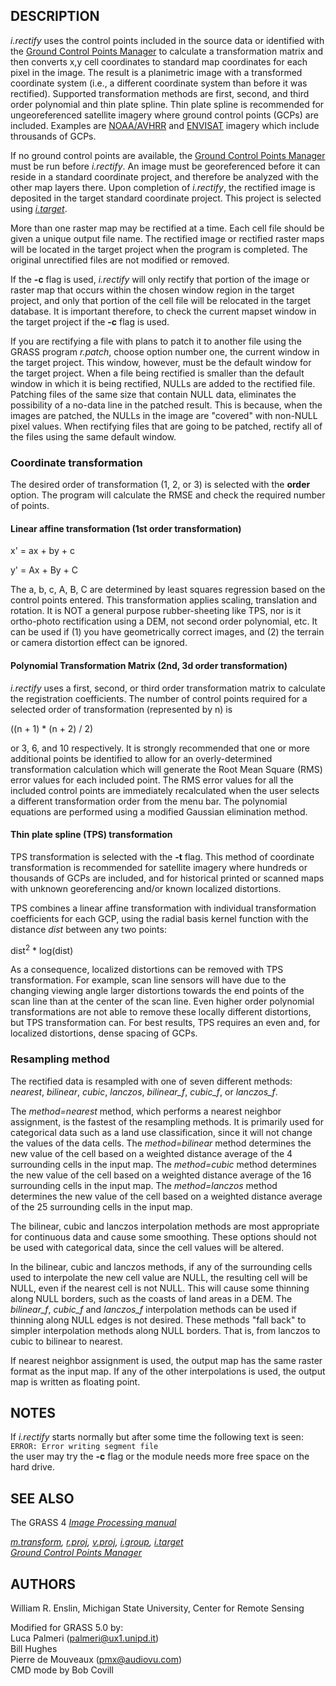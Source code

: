 ## DESCRIPTION

*i.rectify* uses the control points included in the source data or
identified with the [Ground Control Points Manager](wxGUI.gcp.md) to
calculate a transformation matrix and then converts x,y cell coordinates
to standard map coordinates for each pixel in the image. The result is a
planimetric image with a transformed coordinate system (i.e., a
different coordinate system than before it was rectified). Supported
transformation methods are first, second, and third order polynomial and
thin plate spline. Thin plate spline is recommended for ungeoreferenced
satellite imagery where ground control points (GCPs) are included.
Examples are
[NOAA/AVHRR](https://gdal.org/en/stable/drivers/raster/l1b.html) and
[ENVISAT](https://gdal.org/en/stable/drivers/raster/esat.html#raster-esat)
imagery which include throusands of GCPs.

If no ground control points are available, the [Ground Control Points
Manager](wxGUI.gcp.md) must be run before *i.rectify*. An image must be
georeferenced before it can reside in a standard coordinate project, and
therefore be analyzed with the other map layers there. Upon completion
of *i.rectify*, the rectified image is deposited in the target standard
coordinate project. This project is selected using
*[i.target](i.target.md)*.

More than one raster map may be rectified at a time. Each cell file
should be given a unique output file name. The rectified image or
rectified raster maps will be located in the target project when the
program is completed. The original unrectified files are not modified or
removed.

If the **-c** flag is used, *i.rectify* will only rectify that portion
of the image or raster map that occurs within the chosen window region
in the target project, and only that portion of the cell file will be
relocated in the target database. It is important therefore, to check
the current mapset window in the target project if the **-c** flag is
used.

If you are rectifying a file with plans to patch it to another file
using the GRASS program *r.patch*, choose option number one, the current
window in the target project. This window, however, must be the default
window for the target project. When a file being rectified is smaller
than the default window in which it is being rectified, NULLs are added
to the rectified file. Patching files of the same size that contain NULL
data, eliminates the possibility of a no-data line in the patched
result. This is because, when the images are patched, the NULLs in the
image are "covered" with non-NULL pixel values. When rectifying files
that are going to be patched, rectify all of the files using the same
default window.

### Coordinate transformation

The desired order of transformation (1, 2, or 3) is selected with the
**order** option. The program will calculate the RMSE and check the
required number of points.

#### Linear affine transformation (1st order transformation)

x' = ax + by + c

y' = Ax + By + C

The a, b, c, A, B, C are determined by least squares regression based on
the control points entered. This transformation applies scaling,
translation and rotation. It is NOT a general purpose rubber-sheeting
like TPS, nor is it ortho-photo rectification using a DEM, not second
order polynomial, etc. It can be used if (1) you have geometrically
correct images, and (2) the terrain or camera distortion effect can be
ignored.

#### Polynomial Transformation Matrix (2nd, 3d order transformation)

*i.rectify* uses a first, second, or third order transformation matrix
to calculate the registration coefficients. The number of control points
required for a selected order of transformation (represented by n) is

((n + 1) \* (n + 2) / 2)

or 3, 6, and 10 respectively. It is strongly recommended that one or
more additional points be identified to allow for an overly-determined
transformation calculation which will generate the Root Mean Square
(RMS) error values for each included point. The RMS error values for all
the included control points are immediately recalculated when the user
selects a different transformation order from the menu bar. The
polynomial equations are performed using a modified Gaussian elimination
method.

#### Thin plate spline (TPS) transformation

TPS transformation is selected with the **-t** flag. This method of
coordinate transformation is recommended for satellite imagery where
hundreds or thousands of GCPs are included, and for historical printed
or scanned maps with unknown georeferencing and/or known localized
distortions.

TPS combines a linear affine transformation with individual
transformation coefficients for each GCP, using the radial basis kernel
function with the distance *dist* between any two points:

dist<sup>2</sup> \* log(dist)

As a consequence, localized distortions can be removed with TPS
transformation. For example, scan line sensors will have due to the
changing viewing angle larger distortions towards the end points of the
scan line than at the center of the scan line. Even higher order
polynomial transformations are not able to remove these locally
different distortions, but TPS transformation can. For best results, TPS
requires an even and, for localized distortions, dense spacing of GCPs.

### Resampling method

The rectified data is resampled with one of seven different methods:
*nearest*, *bilinear*, *cubic*, *lanczos*, *bilinear_f*, *cubic_f*, or
*lanczos_f*.

The *method=nearest* method, which performs a nearest neighbor
assignment, is the fastest of the resampling methods. It is primarily
used for categorical data such as a land use classification, since it
will not change the values of the data cells. The *method=bilinear*
method determines the new value of the cell based on a weighted distance
average of the 4 surrounding cells in the input map. The *method=cubic*
method determines the new value of the cell based on a weighted distance
average of the 16 surrounding cells in the input map. The
*method=lanczos* method determines the new value of the cell based on a
weighted distance average of the 25 surrounding cells in the input map.

The bilinear, cubic and lanczos interpolation methods are most
appropriate for continuous data and cause some smoothing. These options
should not be used with categorical data, since the cell values will be
altered.

In the bilinear, cubic and lanczos methods, if any of the surrounding
cells used to interpolate the new cell value are NULL, the resulting
cell will be NULL, even if the nearest cell is not NULL. This will cause
some thinning along NULL borders, such as the coasts of land areas in a
DEM. The *bilinear_f*, *cubic_f* and *lanczos_f* interpolation methods
can be used if thinning along NULL edges is not desired. These methods
"fall back" to simpler interpolation methods along NULL borders. That
is, from lanczos to cubic to bilinear to nearest.

If nearest neighbor assignment is used, the output map has the same
raster format as the input map. If any of the other interpolations is
used, the output map is written as floating point.

## NOTES

If *i.rectify* starts normally but after some time the following text is
seen:  
` ERROR: Error writing segment file `  
the user may try the **-c** flag or the module needs more free space on
the hard drive.

## SEE ALSO

The GRASS 4 *[Image Processing
manual](https://grass.osgeo.org/gdp/imagery/grass4_image_processing.pdf)*

*[m.transform](m.transform.md), [r.proj](r.proj.md),
[v.proj](v.proj.md), [i.group](i.group.md), [i.target](i.target.md)*  
*[Ground Control Points Manager](wxGUI.gcp.md)*

## AUTHORS

William R. Enslin, Michigan State University, Center for Remote Sensing

Modified for GRASS 5.0 by:  
Luca Palmeri (<palmeri@ux1.unipd.it>)  
Bill Hughes  
Pierre de Mouveaux (<pmx@audiovu.com>)  
CMD mode by Bob Covill
